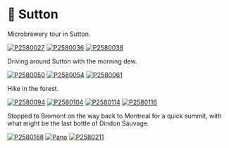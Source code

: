 # 🍂 Sutton

Microbrewery tour in Sutton.

[![P2580027](/photos/hd/P2580027.jpg)](/photos/P2580027.md)
[![P2580036](/photos/hd/P2580036.jpg)](/photos/P2580036.md)
[![P2580038](/photos/hd/P2580038.jpg)](/photos/P2580038.md)

Driving around Sutton with the morning dew.

[![P2580050](/photos/hd/P2580050.jpg)](/photos/P2580050.md)
[![P2580054](/photos/hd/P2580054.jpg)](/photos/P2580054.md)
[![P2580061](/photos/hd/P2580061.jpg)](/photos/P2580061.md)

Hike in the forest.

[![P2580094](/photos/hd/P2580094.jpg)](/photos/P2580094.md)
[![P2580104](/photos/hd/P2580104.jpg)](/photos/P2580104.md)
[![P2580114](/photos/hd/P2580114.jpg)](/photos/P2580114.md)
[![P2580116](/photos/hd/P2580116.jpg)](/photos/P2580116.md)

Stopped to Bromont on the way back to Montreal for a quick summit,
with what might be the last bottle of Dindon Sauvage.

[![P2580168](/photos/hd/P2580168.jpg)](/photos/P2580168.md)
[![Pano](/photos/hd/P2580188-Pano.jpg)](/photos/P2580188-Pano.md)
[![P2580211](/photos/hd/P2580211.jpg)](/photos/P2580211.md)
